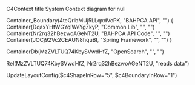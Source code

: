 C4Context
  title System Context diagram for null

Container_Boundary(4teQrlbMUj5LLqxdVcPK, "BAHPCA API", "") { 
    Container(DqaxYHtWGYqlWeYgZkyP, "Common Lib", "", "")
    Container(Nr2rq32hBezwoAGeNT2U, "BAHPCA API Code", "", "")
    Container(JOCj92Vc2CEAUN8hquBI, "Spring Framework", "", "")
}


ContainerDb(MzZVLTUQ74KbySVwdHfZ, "OpenSearch", "", "")


Rel(MzZVLTUQ74KbySVwdHfZ, Nr2rq32hBezwoAGeNT2U, "reads data")


  UpdateLayoutConfig($c4ShapeInRow="5", $c4BoundaryInRow="1")
